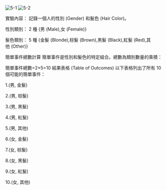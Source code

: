 
![5-1](https://github.com/user-attachments/assets/fed76fae-250a-4fd6-a24a-f40430216590)
![5-2](https://github.com/user-attachments/assets/6a2f7d85-5714-402a-9555-b3f26ed50e9f)


實驗內容： 記錄一個人的性別 (Gender) 和髮色 (Hair Color)。

性別類別： 2 種 {男 (Male),女 (Female)}

髮色類別： 5 種 {金髮 (Blonde),棕髮 (Brown),黑髮 (Black),紅髮 (Red),其他 (Other)}

簡單事件總數計算
簡單事件是性別和髮色的特定組合。總數為類別數量的乘積：

簡單事件總數=2×5=10
結果表格 (Table of Outcomes)
以下表格列出了所有 10 個可能的簡單事件：


1.(男, 金髮)

2.(男, 棕髮)

3.(男, 黑髮)

4.(男, 紅髮)

5.(男, 其他)

6.(女, 金髮)

7.(女, 棕髮)

8.(女, 黑髮)

9.(女, 紅髮)

10.(女, 其他)
